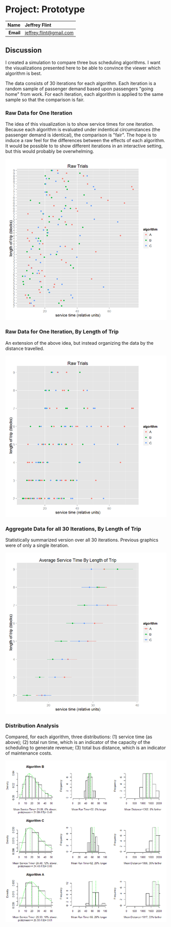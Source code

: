 Project: Prototype
==============================

| **Name**  | Jeffrey Flint |
|----------:|:-------------|
| **Email** | jeffrey.flint@gmail.com |

## Discussion ##

I created a simulation to compare three bus scheduling algorithms.  I want the visualizations presented here to be able to convince the viewer which algorithm is best.

The data consists of 30 iterations for each algorithm.  Each iteration is a random sample of passenger demand based upon passengers "going home" from work. For each iteration, each algorithm is applied to the same sample so that the comparison is fair. 

###  Raw Data for One Iteration ###

The idea of this visualization is to show service times for one iteration.  Because each algorithm is evaluated under indentical circumstances (the passenger demand is identical), the comparison is "fair".   The hope is to induce a raw feel for the differences between the effects of each algorithm.  It would be possible to to show different iterations in an interactive setting, but this would probably be overwhelming.

![IMAGE](raw.png)


###  Raw Data for One Iteration, By Length of Trip ###

An extension of the above idea, but instead organizing the data by the distance travelled.

![IMAGE](raw2.png)

###  Aggregate Data for all 30 Iterations, By Length of Trip ###

Statistically summarized version over all 30 iterations.  Previous graphics were of only a single iteration.

![IMAGE](range.png)


###  Distribution Analysis ###

Compared, for each algorithm, three distributions: (1) service time (as above); (2) total run time, which is an indicator of the capacity of the scheduling to generate revenue; (3) total bus distance, which is an indicator of maintenance costs.

![IMAGE](gross.png)

